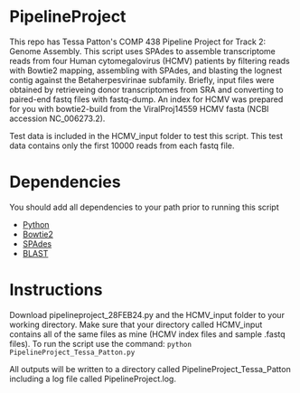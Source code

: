 # PipelineProject

This repo has Tessa Patton's COMP 438 Pipeline Project for Track 2: Genome Assembly. This script uses SPAdes to assemble transcriptome reads from four Human cytomegalovirus (HCMV) patients by filtering reads with Bowtie2 mapping, assembling with SPAdes, and blasting the lognest contig against the Betaherpesvirinae subfamily. Briefly, input files were obtained by retrieveing donor transcriptomes from SRA and converting to paired-end fastq files with fastq-dump. An index for HCMV was prepared for you with bowtie2-build from the ViralProj14559 HCMV fasta (NCBI accession NC_006273.2). 

Test data is included in the HCMV_input folder to test this script. This test data contains only the first 10000 reads from each fastq file.

# Dependencies
You should add all dependencies to your path prior to running this script 

- [Python](https://www.python.org/downloads/)
- [Bowtie2](http://bowtie-bio.sourceforge.net/bowtie2/index.shtml) 
- [SPAdes](http://cab.spbu.ru/software/spades/) 
- [BLAST](https://blast.ncbi.nlm.nih.gov/Blast.cgi) 

# Instructions
Download pipelineproject_28FEB24.py and the HCMV_input folder to your working directory. Make sure that your directory called HCMV_input contains all of the same files as mine (HCMV index files and sample .fastq files). To run the script use the command: `python PipelineProject_Tessa_Patton.py`

All outputs will be written to a directory called PipelineProject_Tessa_Patton including a log file called PipelineProject.log.
